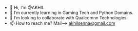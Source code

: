 - 👋 Hi, I’m @AKHIL 
- 🌱 I’m currently learning in Gaming Tech and Python Domains.
- 💞️ I’m looking to collaborate with Qualcomnn Technologies.
- 📫 How to reach me? Mail--> akhilsenna@gmail.com

<!---
akhil55666/akhil55666 is a ✨ special ✨ repository because its `README.md` (this file) appears on your GitHub profile.
You can click the Preview link to take a look at your changes.
--->
